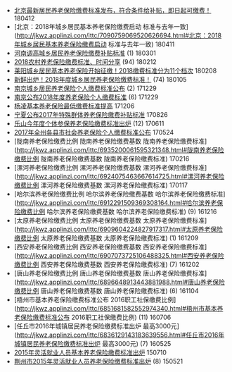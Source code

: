 - [北京最新居民养老保险缴费标准发布，符合条件给补贴，即日起可缴费！](http://jkwz.applinzi.com/ittc/7090926724374332423.html#北京最新居民养老保险缴费标准发布，符合条件给补贴，即日起可缴费！)  180412 
- [北京：2018年城乡居民基本养老保险缴费启动 标准与去年一致](http://jkwz.applinzi.com/ittc/7090759069520626694.html#北京：2018年城乡居民基本养老保险缴费启动 标准与去年一致)  180411 
- [河南调高城乡居民养老保险缴费补贴标准](http://jkwz.applinzi.com/ittc/7075409955530474506.html#河南调高城乡居民养老保险缴费补贴标准) (1) 180301 
- [2018农村养老保险缴费标准、时间分享](http://jkwz.applinzi.com/ittc/7069245679627404295.html#2018农村养老保险缴费标准、时间分享) (94) 180212 
- [莱阳城乡居民基本养老保险开始征缴！2018缴费标准分为11个档次](http://jkwz.applinzi.com/ittc/7067802163151897611.html#莱阳城乡居民基本养老保险开始征缴！2018缴费标准分为11个档次)  180208 
- [新鲜出炉！2018年度城乡居民养老保险缴费标准！](http://jkwz.applinzi.com/ittc/7055188601157977099.html#新鲜出炉！2018年度城乡居民养老保险缴费标准！) (74) 180105 
- [南京城乡居民养老保险个人缴费标准公布](http://jkwz.applinzi.com/ittc/7052568435223954449.html#南京城乡居民养老保险个人缴费标准公布) (2) 171229 
- [南京公布2018年度养老保险个人缴费标准](http://jkwz.applinzi.com/ittc/7052436716609078288.html#南京公布2018年度养老保险个人缴费标准) (6) 171229 
- [杨凌基本养老保险最低缴费标准提高](http://jkwz.applinzi.com/ittc/7043879693734904848.html#杨凌基本养老保险最低缴费标准提高)  171206 
- [宁夏公布2017年特殊群体养老保险缴费补贴标准](http://jkwz.applinzi.com/ittc/7006146944349766672.html#宁夏公布2017年特殊群体养老保险缴费补贴标准)  170826 
- [乐山今年度个体参保养老保险缴费标准出炉](http://jkwz.applinzi.com/ittc/6977944824354194436.html#乐山今年度个体参保养老保险缴费标准出炉) (12) 170611 
- [2017年全州各县市社会养老保险个人缴费标准公布](http://jkwz.applinzi.com/ittc/6971127207639385093.html#2017年全州各县市社会养老保险个人缴费标准公布)  170524 
- [陇南养老保险缴费比例 陇南养老保险缴费基数 陇南养老保险缴费标准](http://jkwz.applinzi.com/ittc/6935200061595321348.html#陇南养老保险缴费比例 陇南养老保险缴费基数 陇南养老保险缴费标准)  170216 
- [漯河养老保险缴费比例 漯河养老保险缴费基数 漯河养老保险缴费标准](http://jkwz.applinzi.com/ittc/6924075463667614725.html#漯河养老保险缴费比例 漯河养老保险缴费基数 漯河养老保险缴费标准)  170117 
- [哈尔滨养老保险缴费比例 哈尔滨养老保险缴费基数 哈尔滨养老保险缴费标准](http://jkwz.applinzi.com/ittc/6912291509369308164.html#哈尔滨养老保险缴费比例 哈尔滨养老保险缴费基数 哈尔滨养老保险缴费标准) (9) 161216 
- [太原养老保险缴费比例 太原养老保险缴费基数 太原养老保险缴费标准](http://jkwz.applinzi.com/ittc/6909604224827917317.html#太原养老保险缴费比例 太原养老保险缴费基数 太原养老保险缴费标准) (1) 161209 
- [西安养老保险缴费比例 西安养老保险缴费基数 西安养老保险缴费标准](http://jkwz.applinzi.com/ittc/6907073725106488325.html#西安养老保险缴费比例 西安养老保险缴费基数 西安养老保险缴费标准) (7) 161202 
- [唐山养老保险缴费比例 唐山养老保险缴费基数 唐山养老保险缴费标准](http://jkwz.applinzi.com/ittc/6896648913443881988.html#唐山养老保险缴费比例 唐山养老保险缴费基数 唐山养老保险缴费标准) (6) 161104 
- [梧州市基本养老保险缴费标准公布 2016职工社保缴费比例](http://jkwz.applinzi.com/ittc/6851681582552974340.html#梧州市基本养老保险缴费标准公布 2016职工社保缴费比例) (11) 160706 
- [任丘市2016年城镇居民养老保险缴费标准出炉 最高3000元](http://jkwz.applinzi.com/ittc/6836129143183639556.html#任丘市2016年城镇居民养老保险缴费标准出炉 最高3000元) (7) 160525 
- [2015年灵活就业人员基本养老保险缴费标准出炉](http://jkwz.applinzi.com/ittc/547650615012477498.html#2015年灵活就业人员基本养老保险缴费标准出炉)  150710 
- [荆州市2015年灵活就业人员养老保险缴费标准出炉](http://jkwz.applinzi.com/ittc/547650611417823184.html#荆州市2015年灵活就业人员养老保险缴费标准出炉) (8) 150521 
